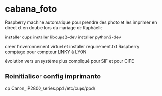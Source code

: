 # cabana_foto
Raspberry machine automatique pour prendre des photo et les imprimer en direct et en double lors du mariage de Raphäelle

installer cups
installer libcups2-dev
installer python3-dev

creer l'inveronnement virtuel et installer  requirement.txt
Raspberry comptage pour compteur LINKY à LYON

évolution vers un système plus compliqué pour SIF et pour CIFE 

## Reinitialiser config imprimante

cp  Canon_iP2800_series.ppd /etc/cups/ppd/
